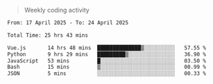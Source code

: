 > Weekly coding activity
<!--START_SECTION:waka-->

```txt
From: 17 April 2025 - To: 24 April 2025

Total Time: 25 hrs 43 mins

Vue.js       14 hrs 48 mins  ██████████████▒░░░░░░░░░░   57.55 %
Python       9 hrs 29 mins   █████████▒░░░░░░░░░░░░░░░   36.90 %
JavaScript   53 mins         █░░░░░░░░░░░░░░░░░░░░░░░░   03.50 %
Bash         15 mins         ▒░░░░░░░░░░░░░░░░░░░░░░░░   00.99 %
JSON         5 mins          ░░░░░░░░░░░░░░░░░░░░░░░░░   00.33 %
```

<!--END_SECTION:waka-->
